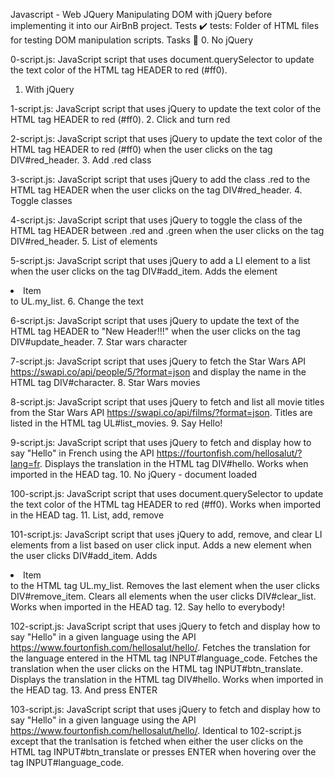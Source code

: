 Javascript - Web JQuery
Manipulating DOM with jQuery before implementing it into our AirBnB project.
Tests ✔️
tests: Folder of HTML files for testing DOM manipulation scripts.
Tasks 📃
0. No jQuery

0-script.js: JavaScript script that uses document.querySelector to update the text color of the HTML tag HEADER to red (#ff0).
1. With jQuery

1-script.js: JavaScript script that uses jQuery to update the text color of the HTML tag HEADER to red (#ff0).
2. Click and turn red

2-script.js: JavaScript script that uses jQuery to update the text color of the HTML tag HEADER to red (#ff0) when the user clicks on the tag DIV#red_header.
3. Add .red class

3-script.js: JavaScript script that uses jQuery to add the class .red to the HTML tag HEADER when the user clicks on the tag DIV#red_header.
4. Toggle classes

4-script.js: JavaScript script that uses jQuery to toggle the class of the HTML tag HEADER between .red and .green when the user clicks on the tag DIV#red_header.
5. List of elements

5-script.js: JavaScript script that uses jQuery to add a LI element to a list when the user clicks on the tag DIV#add_item.
Adds the element <li>Item</li> to UL.my_list.
6. Change the text

6-script.js: JavaScript script that uses jQuery to update the text of the HTML tag HEADER to "New Header!!!" when the user clicks on the tag DIV#update_header.
7. Star wars character

7-script.js: JavaScript script that uses jQuery to fetch the Star Wars API https://swapi.co/api/people/5/?format=json and display the name in the HTML tag DIV#character.
8. Star Wars movies

8-script.js: JavaScript script that uses jQuery to fetch and list all movie titles from the Star Wars API https://swapi.co/api/films/?format=json.
Titles are listed in the HTML tag UL#list_movies.
9. Say Hello!

9-script.js: JavaScript script that uses jQuery to fetch and display how to say "Hello" in French using the API https://fourtonfish.com/hellosalut/?lang=fr.
Displays the translation in the HTML tag DIV#hello.
Works when imported in the HEAD tag.
10. No jQuery - document loaded

100-script.js: JavaScript script that uses document.querySelector to update the text color of the HTML tag HEADER to red (#ff0).
Works when imported in the HEAD tag.
11. List, add, remove

101-script.js: JavaScript script that uses jQuery to add, remove, and clear LI elements from a list based on user click input.
Adds a new element when the user clicks DIV#add_item.
Adds <li>Item</li> to the HTML tag UL.my_list.
Removes the last element when the user clicks DIV#remove_item.
Clears all elements when the user clicks DIV#clear_list.
Works when imported in the HEAD tag.
12. Say hello to everybody!

102-script.js: JavaScript script that uses jQuery to fetch and display how to say "Hello" in a given language using the API https://www.fourtonfish.com/hellosalut/hello/.
Fetches the translation for the language entered in the HTML tag INPUT#language_code.
Fetches the translation when the user clicks on the HTML tag INPUT#btn_translate.
Displays the translation in the HTML tag DIV#hello.
Works when imported in the HEAD tag.
13. And press ENTER

103-script.js: JavaScript script that uses jQuery to fetch and display how to say "Hello" in a given language using the API https://www.fourtonfish.com/hellosalut/hello/.
Identical to 102-script.js except that the tranlsation is fetched when either the user clicks on the HTML tag INPUT#btn_translate or presses ENTER when hovering over the tag INPUT#language_code.
